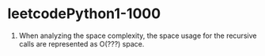 # leetcodePython1-1000

1. When analyzing the space complexity, the space usage for the recursive calls are represented as O(???) space.
